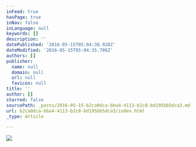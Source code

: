 ```yaml
---
inFeed: true
hasPage: true
inNav: false
inLanguage: null
keywords: []
description: ''
datePublished: '2016-05-15T05:04:38.928Z'
dateModified: '2016-05-15T05:04:35.786Z'
authors: []
publisher:
  name: null
  domain: null
  url: null
  favicon: null
title: ''
author: []
starred: false
sourcePath: _posts/2016-05-15-b2ca0dca-bba4-4113-b2c8-bd195bb5dca3.md
url: b2ca0dca-bba4-4113-b2c8-bd195bb5dca3/index.html
_type: Article

---
```

![](https://the-grid-user-content.s3-us-west-2.amazonaws.com/8772dd95-9ba5-4bb0-ab54-0810db438592.jpg)